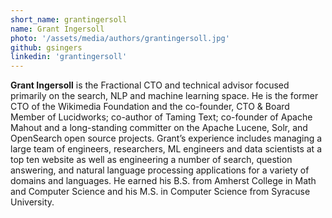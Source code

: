 ```yaml
---
short_name: grantingersoll
name: Grant Ingersoll
photo: '/assets/media/authors/grantingersoll.jpg'
github: gsingers
linkedin: 'grantingersoll'
---
```

**Grant Ingersoll** is the Fractional CTO and technical advisor focused primarily on the search, NLP and machine learning space. He is the former CTO of the Wikimedia Foundation and the co-founder, CTO & Board Member of Lucidworks; co-author of Taming Text; co-founder of Apache Mahout and a long-standing committer on the Apache Lucene, Solr, and OpenSearch open source projects. Grant’s experience includes managing a large team of engineers, researchers, ML engineers and data scientists at a top ten website as well as engineering a number of search, question answering, and natural language processing applications for a variety of domains and languages. He earned his B.S. from Amherst College in Math and Computer Science and his M.S. in Computer Science from Syracuse University.